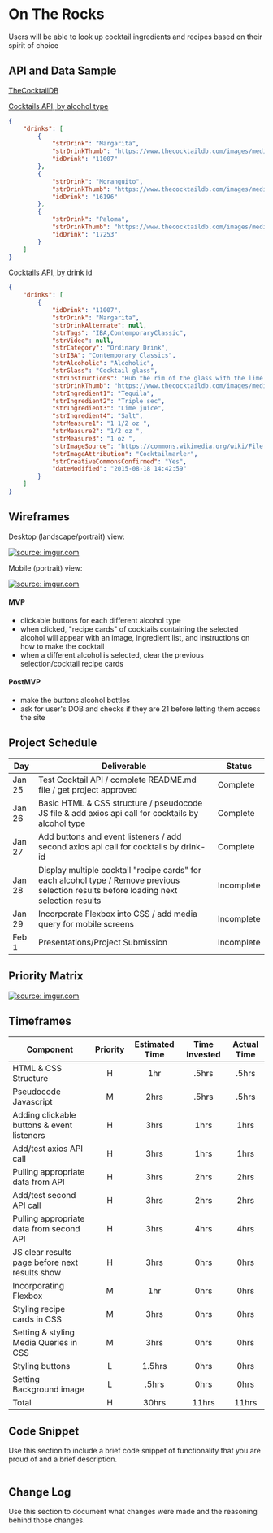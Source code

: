 # On The Rocks

Users will be able to look up cocktail ingredients and recipes based on their spirit of choice

## API and Data Sample

[TheCocktailDB](https://www.thecocktaildb.com/api.php?ref=apilist.fun)

[Cocktails API, by alcohol type](https://www.thecocktaildb.com/api/json/v1/1/filter.php?i=Tequila)

```json
{
    "drinks": [
        {
            "strDrink": "Margarita",
            "strDrinkThumb": "https://www.thecocktaildb.com/images/media/drink/5noda61589575158.jpg",
            "idDrink": "11007"
        },
        {
            "strDrink": "Moranguito",
            "strDrinkThumb": "https://www.thecocktaildb.com/images/media/drink/urpsyq1475667335.jpg",
            "idDrink": "16196"
        },
        {
            "strDrink": "Paloma",
            "strDrinkThumb": "https://www.thecocktaildb.com/images/media/drink/samm5j1513706393.jpg",
            "idDrink": "17253"
        }
    ]
}
```

[Cocktails API, by drink id](https://www.thecocktaildb.com/api/json/v1/1/lookup.php?i=11007)

```json
{
    "drinks": [
        {
            "idDrink": "11007",
            "strDrink": "Margarita",
            "strDrinkAlternate": null,
            "strTags": "IBA,ContemporaryClassic",
            "strVideo": null,
            "strCategory": "Ordinary Drink",
            "strIBA": "Contemporary Classics",
            "strAlcoholic": "Alcoholic",
            "strGlass": "Cocktail glass",
            "strInstructions": "Rub the rim of the glass with the lime slice to make the salt stick to it. Take care to moisten only the outer rim and sprinkle the salt on it. The salt should present to the lips of the imbiber and never mix into the cocktail. Shake the other ingredients with ice, then carefully pour into the glass.",
            "strDrinkThumb": "https://www.thecocktaildb.com/images/media/drink/5noda61589575158.jpg",
            "strIngredient1": "Tequila",
            "strIngredient2": "Triple sec",
            "strIngredient3": "Lime juice",
            "strIngredient4": "Salt",
            "strMeasure1": "1 1/2 oz ",
            "strMeasure2": "1/2 oz ",
            "strMeasure3": "1 oz ",
            "strImageSource": "https://commons.wikimedia.org/wiki/File:Klassiche_Margarita.jpg",
            "strImageAttribution": "Cocktailmarler",
            "strCreativeCommonsConfirmed": "Yes",
            "dateModified": "2015-08-18 14:42:59"
        }
    ]
}
```

## Wireframes

Desktop (landscape/portrait) view:

<a href="https://imgur.com/vFBjqzC"><img src="https://i.imgur.com/vFBjqzC.png" title="source: imgur.com" /></a>

Mobile (portrait) view: 

<a href="https://imgur.com/ludvzpz"><img src="https://i.imgur.com/ludvzpz.png" title="source: imgur.com" /></a>

#### MVP 

- clickable buttons for each different alcohol type
- when clicked, "recipe cards" of cocktails containing the selected alcohol will appear with an image, ingredient list, and instructions on how to make the cocktail
- when a different alcohol is selected, clear the previous selection/cocktail recipe cards

#### PostMVP  

- make the buttons alcohol bottles 
- ask for user's DOB and checks if they are 21 before letting them access the site 

## Project Schedule

|  Day | Deliverable | Status
|---|---| ---|
|Jan 25| Test Cocktail API / complete README.md file / get project approved | Complete
|Jan 26| Basic HTML & CSS structure / pseudocode JS file & add axios api call for cocktails by alcohol type  | Complete
|Jan 27| Add buttons and event listeners / add second axios api call for cocktails by drink-id | Complete
|Jan 28| Display multiple cocktail "recipe cards" for each alcohol type / Remove previous selection results before loading next selection results | Incomplete
|Jan 29| Incorporate Flexbox into CSS / add media query for mobile screens | Incomplete
|Feb 1| Presentations/Project Submission | Incomplete

## Priority Matrix

<a href="https://imgur.com/SrCIVPx"><img src="https://i.imgur.com/SrCIVPx.png" title="source: imgur.com" /></a>

## Timeframes

| Component | Priority | Estimated Time | Time Invested | Actual Time |
| --- | :---: |  :---: | :---: | :---: |
| HTML & CSS Structure | H | 1hr | .5hrs | .5hrs |
| Pseudocode Javascript | M | 2hrs | .5hrs | .5hrs |
| Adding clickable buttons & event listeners | H | 3hrs | 1hrs | 1hrs |
| Add/test axios API call | H | 3hrs | 1hrs | 1hrs |
| Pulling appropriate data from API | H | 3hrs | 2hrs | 2hrs |
| Add/test second API call | H | 3hrs | 2hrs | 2hrs |
| Pulling appropriate data from second API| H | 3hrs | 4hrs | 4hrs |
| JS clear results page before next results show | H | 3hrs | 0hrs | 0hrs |
| Incorporating Flexbox | M | 1hr | 0hrs | 0hrs |
| Styling recipe cards in CSS | M | 3hrs | 0hrs | 0hrs |
| Setting & styling Media Queries in CSS | M | 3hrs | 0hrs | 0hrs |
| Styling buttons | L | 1.5hrs | 0hrs | 0hrs |
| Setting Background image | L | .5hrs | 0hrs | 0hrs |
| Total | H | 30hrs | 11hrs | 11hrs |

## Code Snippet

Use this section to include a brief code snippet of functionality that you are proud of and a brief description.  

```

```

## Change Log
 Use this section to document what changes were made and the reasoning behind those changes.  
